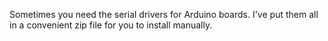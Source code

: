 Sometimes you need the serial drivers for Arduino boards.  I've put them all in a convenient zip file for you to install manually. 
